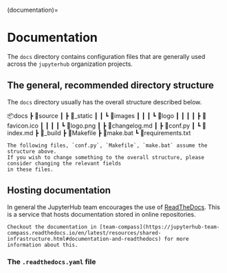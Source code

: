 (documentation)=

# Documentation

The `docs` directory contains configuration files that are generally used across the `jupyterhub` organization projects.

## The general, recommended directory structure

The `docs` directory usually has the overall structure described below.

📦docs
 ┣ 📂source
 ┃ ┣ 📂_static
 ┃ ┃ ┗ 📂images
 ┃ ┃ ┃ ┗ 📂logo
 ┃ ┃ ┃ ┃ ┣ 📜favicon.ico
 ┃ ┃ ┃ ┃ ┗ 📜logo.png
 ┃ ┣ 📜changelog.md
 ┃ ┣ 📜conf.py
 ┃ ┗ 📜index.md
 ┣ 📂_build
 ┣ 📜Makefile
 ┣ 📜make.bat
 ┗ 📜requirements.txt

```{warning}
The following files, `conf.py`, `Makefile`, `make.bat` assume the structure above.
If you wish to change something to the overall structure, please consider changing the relevant fields
in these files.
```
### 

## Hosting documentation

In general the JupyterHub team encourages the use of [ReadTheDocs](https://readthedocs.org/).
This is a service that hosts documentation stored in online repositories.

```{note}
Checkout the documentation in [team-compass](https://jupyterhub-team-compass.readthedocs.io/en/latest/resources/shared-infrastructure.html#documentation-and-readthedocs) for more information about this.
```

### The `.readthedocs.yaml` file
